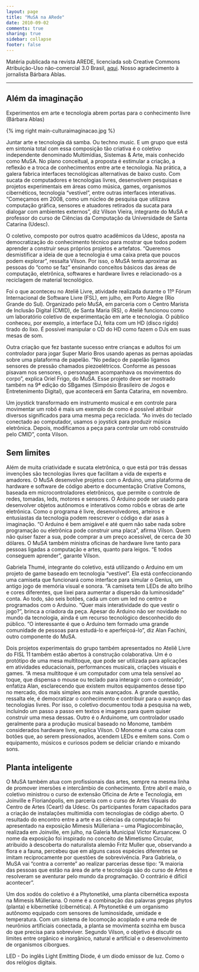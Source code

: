 ```yaml
---
layout: page
title: "MuSA na ARede"
date: 2010-09-02
comments: true
sharing: true
sidebar: collapse
footer: false
---
```


Matéria publicada na revista AREDE, licenciada sob Creative Commons Atribuição-Uso não-comercial 3.0 Brasil, <a href="http://www.arede.inf.br/inclusao/edicoes-anteriores/169-edicao-no-62-setembro2010/3377-cultura"> aqui</a>. Nosso agradecimento à jornalista Bárbara Ablas.

***

## Além da imaginação

Experimentos em arte e tecnologia abrem portas para o conhecimento livre
(Bárbara Ablas)

{% img right main-culturaimaginacao.jpg %}

Juntar arte e tecnologia dá samba. Ou techno music. E um grupo que está em sintonia total com essa composição tão criativa é o coletivo independente denominado Multimídias, Sistemas &amp; Arte, mais conhecido como MuSA. No plano conceitual, a proposta é estimular a criação, a reflexão e a troca de conhecimentos entre arte e tecnologia. Na prática, a galera fabrica interfaces tecnológicas alternativas de baixo custo. Com sucata de computadores e tecnologias livres, desenvolvem pesquisas e projetos experimentais em áreas como música, games, organismos cibernéticos, tecnologia “vestível”, entre outras interfaces interativas. “Começamos em 2008, como um núcleo de pesquisa que utilizava computação gráfica, sensores e atuadores retirados da sucata para dialogar com ambientes externos”, diz Vilson Vieira, integrante do MuSA e professor do curso de Ciências da Computação da Universidade de Santa Catarina (Udesc).</p>

O coletivo, composto por outros quatro acadêmicos da Udesc, aposta na democratização do conhecimento técnico para mostrar que todos podem aprender a construir seus próprios projetos e artefatos. “Queremos desmistificar a ideia de que a tecnologia é uma caixa preta que poucos podem explorar”, ressalta Vilson. Por isso, o MuSA tenta aproximar as pessoas do “como se faz” ensinando conceitos básicos das áreas de computação, eletrônica, softwares e hardware livres e relacionado-os a reciclagem de material tecnológico.

Foi o que aconteceu no Ateliê Livre, atividade realizada durante o 11º Fórum Internacional de Software Livre (FSL), em julho, em Porto Alegre (Rio Grande do Sul). Organizado pelo MuSA, em parceria com o Centro Marista de Inclusão Digital (CMID), de Santa Maria (RS), o Ateliê  funcionou como um laboratório coletivo de experimentação em arte e tecnologia. O público conheceu, por exemplo, a interface DJ, feita com um HD (disco rígido) tirado do lixo. É possível manipular o CD do HD como fazem o DJs em suas mesas de som.

Outra criação que fez bastante sucesso entre crianças e adultos foi um controlador para jogar Super Mario Bros usando apenas as pernas apoiadas sobre uma plataforma de papelão. “No pedaço de papelão ligamos sensores de pressão chamados piezoelétricos. Conforme as pessoas pisavam nos sensores, o personagem acompanhava os movimentos do corpo”, explica Oriel Frigo, do MuSA. Esse projeto deve ser mostrado também na 9ª edição do SBgames (Simpósio Brasileiro de Jogos e Entretenimento Digital), que acontecerá em Santa Catarina, em novembro.

Um joystick transformado em instrumento musical e em controle para movimentar um robô é mais um exemplo de como é possível atribuir diversos significados para uma mesma peça reciclada. “Ao invés do teclado conectado ao computador, usamos o joystick para produzir música eletrônica.  Depois, modificamos a peça para controlar um robô construído pelo CMID”, conta Vilson.

## Sem limites

Além de muita criatividade e sucata eletrônica, o que está por trás dessas  invenções são tecnologias livres que facilitam a vida de experts e amadores. O MuSA desenvolve projetos com o Arduino, uma plataforma de hardware e software de código aberto e documentação Criative Comons, baseada em microcontroladores eletrônicos, que permite o controle de redes, tomadas, leds, motores e sensores. O Arduino pode ser usado para desenvolver objetos autônomos e interativos como robôs e obras de arte eletrônica. Como o programa é livre, desenvolvedores, arteiros e entusiastas da tecnologia podem reescrever o código e dar asas à imaginação. “O Arduino é bem amigável e até quem não sabe nada sobre programação ou eletrônica pode construir uma placa”, afirma Vilson. Quem não quiser fazer a sua, pode comprar a um preço acessível, de cerca de 30 dólares. O MuSA também ministra oficinas de hardware livre tanto para pessoas ligadas a computação e artes, quanto para leigos. “E todos conseguem aprender”, garante Vilson.

Gabriela Thumé, integrante do coletivo, está utilizando o Arduino em um projeto de game baseado em tecnologia “vestível”. Ela está confeccionando uma camiseta que funcionará como interface para simular o Genius, um antigo jogo de memória visual e sonora. “A camiseta tem LEDs de alto brilho e cores diferentes, que lixei para aumentar a dispersão da luminosidade” conta. Ao todo, são seis botões, cada um com um led no centro e programados com o Arduino. “Quer mais interatividade do que vestir o jogo?”, brinca a criadora da peça. Apesar do Arduino não ser novidade no mundo da tecnologia, ainda é um recurso tecnológico desconhecido do público. “O interessante é que o Arduino tem formado uma grande comunidade de pessoas para estudá-lo e aperfeiçoá-lo”, diz Alan Fachini, outro componente do MuSA.

Dois projetos experimentais do grupo também apresentados no Ateliê Livre do FISL 11 também estão abertos à construção colaborativa. Um é o protótipo de uma mesa multitoque, que pode ser utilizada para aplicações em atividades educacionais, performances musicais, criações visuais e games. “A mesa multitoque é um computador com uma tela sensível ao toque, que dispensa o mouse ou teclado para interagir com o conteúdo”, enfatiza Alan, esclarecendo que existem muitos equipamentos desse tipo no mercado, dos mais simples aos mais avançados. A grande questão, ressalta ele, é democratizar o conhecimento e contribuir para o avanço das tecnologias livres. Por isso, o coletivo documentou toda a pesquisa na web, incluindo um passo a passo em textos e imagens para quem quiser construir uma mesa dessas. Outro é o Arduinome, um controlador usado geralmente para a produção musical baseado no Monome, também considerados hardware livre, explica Vilson. O Monome é uma caixa com botões que, ao serem pressionados, acendem LEDs e emitem sons. Com o equipamento, músicos e curiosos podem se deliciar criando e mixando sons.

## Planta inteligente

O MuSA também atua com profissionais das artes, sempre na mesma linha de promover imersões e intercâmbio de conhecimento. Entre abril e maio, o coletivo ministrou o curso de extensão Oficina de Arte e Tecnologia, em Joinville e Florianópolis, em parceria com o curso de Artes Visuais do Centro de Artes (Ceart) da Udesc. Os participantes foram capacitados para a criação de instalações multimídia com tecnologias de código aberto. O resultado do encontro entre a arte e as ciências da computação foi apresentado na exposição Mimesis Mülleriana – uma Plagiocombinação, realizada em Joinville, em julho, na Galeria Municipal Victor Kursancew. O nome da exposição foi inspirado no conceito de Mimetismo Circular, atribuído à descoberta do naturalista alemão Fritz Muller que, observando a flora e a fauna, percebeu que em alguns casos espécies diferentes se imitam reciprocamente por questões de sobrevivência. Para Gabriela, o MuSA vai “contra a corrente” ao realizar parcerias desse tipo: “A maioria das pessoas que estão na área de arte e tecnologia são do curso de Artes e resolveram se aventurar pelo mundo da programação. O contrário é difícil acontecer”.

Um dos xodós do coletivo é a Phytonetiké, uma planta cibernética exposta na Mimesis Mülleriana. O nome é a combinação das palavras gregas phytos (planta) e kibernetiké (cibernética). A Phytonetiké  é um organismo autônomo equipado com sensores de luminosidade, umidade e temperatura. Com um sistema de locomoção acoplado e uma rede de neurônios artificiais conectada, a planta se movimenta sozinha em busca do que precisa para sobreviver. Segundo Vilson, o objetivo é discutir os limites entre orgânico e inorgânico, natural e artificial e o desenvolvimento de organismos ciborgues.

LED - Do inglês Light Emitting Diode, é um diodo emissor de luz. Como o dos relógios digitais.
